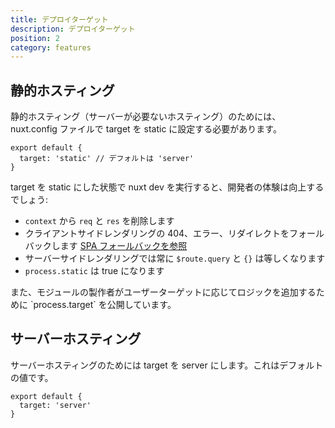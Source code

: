 ```yaml
---
title: デプロイターゲット
description: デプロイターゲット
position: 2
category: features
---
```


## 静的ホスティング

静的ホスティング（サーバーが必要ないホスティング）のためには、nuxt.config ファイルで target を static に設定する必要があります。

```js{}[nuxt.config.js]
export default {
  target: 'static' // デフォルトは 'server'
}
```

target を static にした状態で nuxt dev を実行すると、開発者の体験は向上するでしょう:

- `context` から `req` と `res` を削除します
- クライアントサイドレンダリングの 404、エラー、リダイレクトをフォールバックします [SPA フォールバックを参照](/docs/2.x//concepts/static-site-generation#spa-fallback)
- サーバーサイドレンダリングでは常に `$route.query` と `{}` は等しくなります
- `process.static` は true になります

<base-alert type="info">
また、モジュールの製作者がユーザーターゲットに応じてロジックを追加するために `process.target` を公開しています。
</base-alert>

## サーバーホスティング

サーバーホスティングのためには target を server にします。これはデフォルトの値です。

```js{}[nuxt.config.js]
export default {
  target: 'server'
}
```
